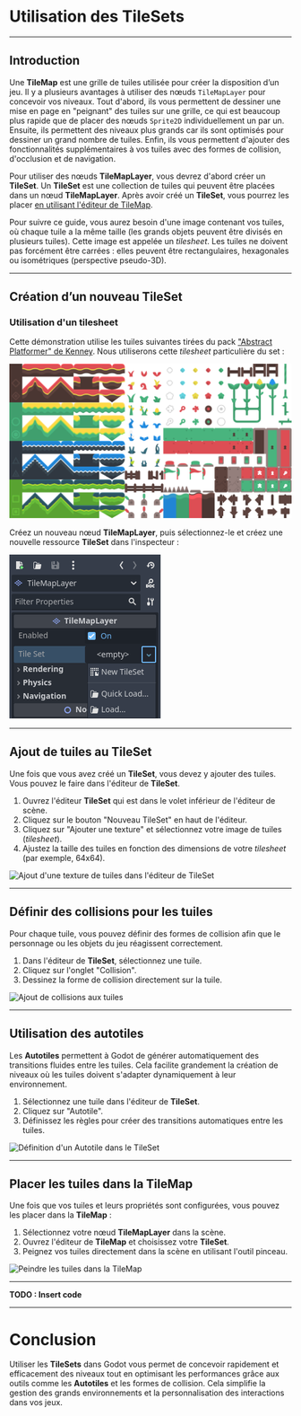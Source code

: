 # Utilisation des TileSets

---

## Introduction

Une **TileMap** est une grille de tuiles utilisée pour créer la disposition d’un jeu. Il y a plusieurs avantages à utiliser des nœuds `TileMapLayer` pour concevoir vos niveaux. Tout d'abord, ils vous permettent de dessiner une mise en page en "peignant" des tuiles sur une grille, ce qui est beaucoup plus rapide que de placer des nœuds `Sprite2D` individuellement un par un. Ensuite, ils permettent des niveaux plus grands car ils sont optimisés pour dessiner un grand nombre de tuiles. Enfin, ils vous permettent d'ajouter des fonctionnalités supplémentaires à vos tuiles avec des formes de collision, d'occlusion et de navigation.

Pour utiliser des nœuds **TileMapLayer**, vous devrez d'abord créer un **TileSet**. Un **TileSet** est une collection de tuiles qui peuvent être placées dans un nœud **TileMapLayer**. Après avoir créé un **TileSet**, vous pourrez les placer [en utilisant l'éditeur de TileMap](https://docs.godotengine.org/en/stable/tutorials/2d/using_tilemaps.html#doc-using-tilemaps).

Pour suivre ce guide, vous aurez besoin d'une image contenant vos tuiles, où chaque tuile a la même taille (les grands objets peuvent être divisés en plusieurs tuiles). Cette image est appelée un *tilesheet*. Les tuiles ne doivent pas forcément être carrées : elles peuvent être rectangulaires, hexagonales ou isométriques (perspective pseudo-3D).

---

## Création d’un nouveau TileSet

### Utilisation d'un tilesheet

Cette démonstration utilise les tuiles suivantes tirées du pack ["Abstract Platformer" de Kenney](https://kenney.nl/assets/abstract-platformer). Nous utiliserons cette *tilesheet* particulière du set :

![Exemple de tilesheet avec des tuiles 64×64](assets/using_tilesets_kenney_abstract_platformer_tile_sheet.webp)



Créez un nouveau nœud **TileMapLayer**, puis sélectionnez-le et créez une nouvelle ressource **TileSet** dans l'inspecteur :

![Création d'une nouvelle ressource TileSet dans le nœud TileMapLayer](assets/using_tilesets_create_new_tileset.webp)

---

## Ajout de tuiles au TileSet

Une fois que vous avez créé un **TileSet**, vous devez y ajouter des tuiles. Vous pouvez le faire dans l'éditeur de **TileSet**.



1. Ouvrez l'éditeur **TileSet** qui est dans le volet inférieur de l'éditeur de scène.
2. Cliquez sur le bouton "Nouveau TileSet" en haut de l'éditeur.
3. Cliquez sur "Ajouter une texture" et sélectionnez votre image de tuiles (*tilesheet*).
4. Ajustez la taille des tuiles en fonction des dimensions de votre *tilesheet* (par exemple, 64x64).

![Ajout d'une texture de tuiles dans l'éditeur de TileSet](assets/using_tilesets_add_texture.webp)

---

## Définir des collisions pour les tuiles

Pour chaque tuile, vous pouvez définir des formes de collision afin que le personnage ou les objets du jeu réagissent correctement.

1. Dans l'éditeur de **TileSet**, sélectionnez une tuile.
2. Cliquez sur l'onglet "Collision".
3. Dessinez la forme de collision directement sur la tuile.

![Ajout de collisions aux tuiles](assets/using_tilesets_collision_shapes.webp)

---

## Utilisation des autotiles

Les **Autotiles** permettent à Godot de générer automatiquement des transitions fluides entre les tuiles. Cela facilite grandement la création de niveaux où les tuiles doivent s'adapter dynamiquement à leur environnement.

1. Sélectionnez une tuile dans l'éditeur de **TileSet**.
2. Cliquez sur "Autotile".
3. Définissez les règles pour créer des transitions automatiques entre les tuiles.

![Définition d'un Autotile dans le TileSet](assets/using_tilesets_autotile.webp)

---

## Placer les tuiles dans la TileMap

Une fois que vos tuiles et leurs propriétés sont configurées, vous pouvez les placer dans la **TileMap** :

1. Sélectionnez votre nœud **TileMapLayer** dans la scène.
2. Ouvrez l'éditeur de **TileMap** et choisissez votre **TileSet**.
3. Peignez vos tuiles directement dans la scène en utilisant l'outil pinceau.

![Peindre les tuiles dans la TileMap](assets/using_tilesets_paint_tiles.webp)

---

**TODO : Insert code**

---

# Conclusion

Utiliser les **TileSets** dans Godot vous permet de concevoir rapidement et efficacement des niveaux tout en optimisant les performances grâce aux outils comme les **Autotiles** et les formes de collision. Cela simplifie la gestion des grands environnements et la personnalisation des interactions dans vos jeux.
